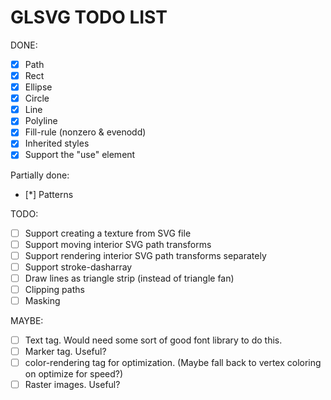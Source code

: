 GLSVG TODO LIST
============================

DONE:
 - [x] Path
 - [x] Rect
 - [x] Ellipse
 - [x] Circle
 - [x] Line
 - [x] Polyline
 - [x] Fill-rule (nonzero & evenodd)
 - [x] Inherited styles
 - [x] Support the "use" element

Partially done:
 - [*] Patterns

TODO:
 - [ ] Support creating a texture from SVG file
 - [ ] Support moving interior SVG path transforms
 - [ ] Support rendering interior SVG path transforms separately
 - [ ] Support stroke-dasharray
 - [ ] Draw lines as triangle strip (instead of triangle fan)
 - [ ] Clipping paths
 - [ ] Masking

MAYBE:
 - [ ] Text tag. Would need some sort of good font library to do this.
 - [ ] Marker tag. Useful?
 - [ ] color-rendering tag for optimization. (Maybe fall back to vertex coloring on optimize for speed?)
 - [ ] Raster images. Useful?